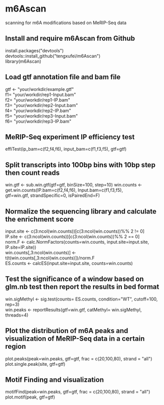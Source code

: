 # m6Ascan
scanning for m6A modifications based on MeRIP-Seq data

## Install and require m6Ascan from Github
install.packages("devtools")  
devtools::install_github("tengxufei/m6Ascan")  
library(m6Ascan)

## Load gtf annotation file and bam file
gtf <- "your/workdir/example.gtf"  
f1= "your/workdir/rep1-Input.bam"  
f2= "your/workdir/rep1-IP.bam"  
f3= "your/workdir/rep2-Input.bam"  
f4= "your/workdir/rep2-IP.bam"  
f5= "your/workdir/rep3-Input.bam"  
f6= "your/workdir/rep3-IP.bam"  


## MeRIP-Seq experiment IP efficiency test
effiTest(ip_bam=c(f2,f4,f6), input_bam=c(f1,f3,f5), gtf=gtf)

## Split transcripts into 100bp bins with 10bp step then count reads
win.gtf <- sub.win.gtf(gtf=gtf, binSize=100, step=10)
win.counts <- get.win.counts(IP.bam=c(f2,f4,f6), Input.bam=c(f1,f3,f5),  
							 gtf=win.gtf, strandSpecific=0, isPairedEnd=F)


## Normalize the sequencing library and calculate the enrichment score
input.site <- c(3:ncol(win.counts))[c(3:ncol(win.counts))%% 2 != 0]  
IP.site <- c(3:ncol(win.counts))[c(3:ncol(win.counts))%% 2 == 0]  
norm.F <- calc.NormFactors(counts=win.counts, input.site=input.site, IP.site=IP.site))   
win.counts[,3:ncol(win.counts)] <- t(t(win.counts[,3:ncol(win.counts)])/norm.F  
ES.counts <- calcES(input.site=input.site, counts=win.counts)  


## Test the significance of a window based on glm.nb test then report the results in bed format
win.sigMethyl <- sig.test(counts= ES.counts, condition="WT", cutoff=100, rep=3)   
win.peaks <- reportResults(gtf=win.gtf, catMethyl= win.sigMethyl, threads=4)  


## Plot the distribution of m6A peaks and visualization of MeRIP-Seq data in a certain region
plot.peaks(peak=win.peaks, gtf=gtf, frac = c(20,100,80), strand = "all")   
plot.single.peak(site, gtf=gtf)  


## Motif Finding and visualization
motifFind(peak=win.peaks, gtf=gtf, frac = c(20,100,80), strand = "all") plot.motif(peak, gtf=gtf)
